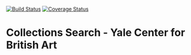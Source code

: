 [![Build Status](https://travis-ci.org/ycba-cia/blacklight-collections.svg?branch=master)](https://travis-ci.org/ycba-cia/blacklight-collections) [![Coverage Status](https://coveralls.io/repos/github/ycba-cia/blacklight-collections/badge.svg?branch=master)](https://coveralls.io/github/ycba-cia/blacklight-collections?branch=master)

#  Collections Search - Yale Center for British Art